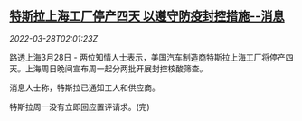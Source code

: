 <!--1648434662000-->
[特斯拉上海工厂停产四天 以遵守防疫封控措施--消息](https://cn.reuters.com/article/tesla-shanghai-covid-0328-idCNKCS2LP062)
------

<div><i>2022-03-28T02:01:23Z</i></div><p>路透上海3月28日 - 两位知情人士表示，美国汽车制造商特斯拉上海工厂将停产四天。上海周日晚间宣布周一起分两批开展封控核酸筛查。</p><p>消息人士称，特斯拉已通知工人和供应商。</p><p>特斯拉周一没有立即回应置评请求。(完)</p>
